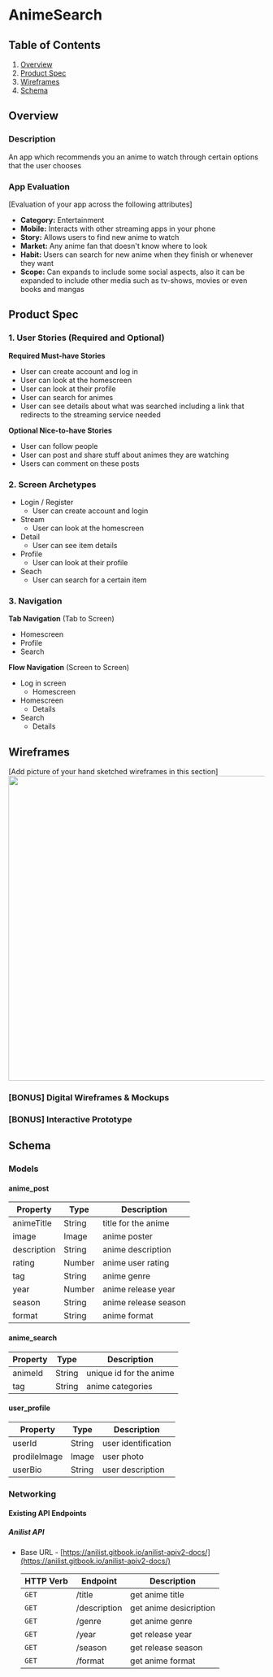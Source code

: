 # AnimeSearch

## Table of Contents
1. [Overview](#Overview)
1. [Product Spec](#Product-Spec)
1. [Wireframes](#Wireframes)
2. [Schema](#Schema)

## Overview
### Description
An app which recommends you an anime to watch through certain options that the user chooses

### App Evaluation
[Evaluation of your app across the following attributes]
- **Category:** Entertainment
- **Mobile:** Interacts with other streaming apps in your phone 
- **Story:** Allows users to find new anime to watch
- **Market:** Any anime fan that doesn't know where to look
- **Habit:** Users can search for new anime when they finish or whenever they want
- **Scope:** Can expands to include some social aspects, also it can be expanded to include other media such as tv-shows, movies or even books and mangas

## Product Spec

### 1. User Stories (Required and Optional)

**Required Must-have Stories**

* User can create account and log in
* User can look at the homescreen
* User can look at their profile
* User can search for animes 
* User can see details about what was searched including a link that redirects to the streaming service needed

**Optional Nice-to-have Stories**

* User can follow people
* User can post and share stuff about animes they are watching
* Users can comment on these posts

### 2. Screen Archetypes

* Login / Register
   * User can create account and login
* Stream
   * User can look at the homescreen
* Detail
   * User can see item details
* Profile
   * User can look at their profile
* Seach
   * User can search for a certain item
### 3. Navigation

**Tab Navigation** (Tab to Screen)

* Homescreen
* Profile
* Search

**Flow Navigation** (Screen to Screen)

* Log in screen 
   * Homescreen
* Homescreen
   * Details
* Search
   * Details

## Wireframes
[Add picture of your hand sketched wireframes in this section]
<img src="https://i.ibb.co/mF2MXMK/wireframe.jpg" width=600>

### [BONUS] Digital Wireframes & Mockups

### [BONUS] Interactive Prototype

## Schema 
### Models
#### anime_post

   | Property      | Type     | Description |
   | ------------- | -------- | ------------|
   | animeTitle      | String   | title for the anime |
   | image         | Image     | anime poster |
   | description       | String   | anime description |
   | rating | Number   | anime user rating |
   | tag | String   | anime genre |
   | year | Number   | anime release year |
   | season | String   | anime release season |
   | format | String   | anime format |
   
#### anime_search

   | Property      | Type     | Description |
   | ------------- | -------- | ------------|
   | animeId      | String   | unique id for the anime |
   | tag | String   | anime categories |
   
#### user_profile

   | Property      | Type     | Description |
   | ------------- | -------- | ------------|
   | userId      | String   | user identification |
   | prodileImage         | Image     | user photo |
   | userBio       | String   | user description |
   
   
### Networking

#### Existing API Endpoints
##### Anilist API
- Base URL - [https://anilist.gitbook.io/anilist-apiv2-docs/](https://anilist.gitbook.io/anilist-apiv2-docs/)

   HTTP Verb | Endpoint | Description
   ----------|----------|------------
    `GET`    | /title | get anime title
    `GET`    | /description | get anime desicription
    `GET`    | /genre | get anime genre
    `GET`    | /year   | get release year
    `GET`    | /season | get release season
    `GET`    | /format | get anime format
